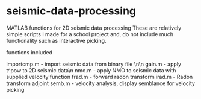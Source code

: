 # seismic-data-processing
MATLAB functions for 2D seismic data processing
These are relatively simple scripts I made for a school project and,
do not include much functionality such as interactive picking.

functions included

importcmp.m - import seismic data from binary file \n\n
gain.m      - apply t^pow to 2D seismic data\n
nmo.m       - apply NMO to seismic data with supplied velocity function 
frad.m      - forward radon transform
irad.m      - Radon transform adjoint 
semb.m      - velocity analysis, display semblance for velocity picking
